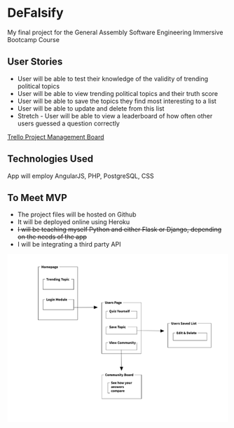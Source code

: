 # DeFalsify
My final project for the General Assembly Software Engineering Immersive Bootcamp Course

## User Stories
 * User will be able to test their knowledge of the validity of trending political topics
 * User will be able to view trending political topics and their truth score
 * User will be able to save the topics they find most interesting to a list
 * User will be able to update and delete from this list
 * Stretch - User will be able to view a leaderboard of how often other users guessed a question correctly

[ Trello Project Management Board](https://trello.com/b/GBk2DdmF/defalsify)

## Technologies Used
App will employ AngularJS, PHP, PostgreSQL, CSS

## To Meet MVP
* The project files will be hosted on Github
* It will be deployed online using Heroku
* ~~I will be teaching myself Python and either Flask or Django, depending on the needs of the app~~ 
* I will be integrating a third party API

![alt text](./wireframe.png)
